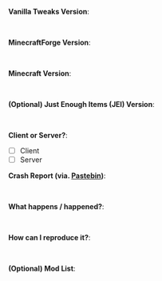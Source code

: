 **Vanilla Tweaks Version**:

 

**MinecraftForge Version**:

 

**Minecraft Version**:

 

**(Optional) Just Enough Items (JEI) Version**:

 

**Client or Server?**:
- [ ] Client
- [ ] Server

**Crash Report (via. [Pastebin](http://pastebin.com/))**:

 

**What happens / happened?**:

 

**How can I reproduce it?**:

 

**(Optional) Mod List**:
